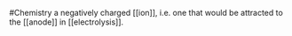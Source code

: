 #Chemistry 
a negatively charged [[ion]], i.e. one that would be attracted to the [[anode]] in [[electrolysis]].